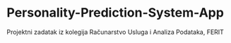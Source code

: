 # Personality-Prediction-System-App
Projektni zadatak iz kolegija Računarstvo Usluga i Analiza Podataka, FERIT
